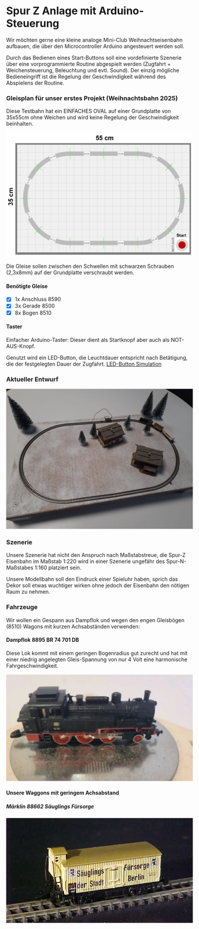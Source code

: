 # Spur Z Anlage mit Arduino-Steuerung

Wir möchten gerne eine kleine analoge Mini-Club Weihnachtseisenbahn aufbauen, die über den Microcontroller Arduino angesteuert werden soll.

Durch das Bedienen eines Start-Buttons soll eine vordefinierte Szenerie über eine vorprogrammierte Routine abgespielt werden (Zugfahrt + Weichensteuerung, Beleuchtung und evtl. Sound). Der einzig mögliche Bedieneingriff ist die Regelung der Geschwindigkeit während des Abspielens der Routine.

### Gleisplan für unser erstes Projekt (Weihnachtsbahn 2025)

Diese Testbahn hat ein EINFACHES OVAL auf einer Grundplatte von 35x55cm ohne Weichen und wird keine Regelung der Geschwindigkeit beinhalten.

![Einfaches Oval](https://github.com/ms-webdev/mini-club-arduino/raw/main/WB25/images/gleisplan-wb25.png)

Die Gleise sollen zwischen den Schwellen mit schwarzen Schrauben (2,3x8mm) auf der Grundplatte verschraubt werden.

#### Benötigte Gleise

- [x] 1x Anschluss 8590
- [x] 3x Gerade 8500
- [x] 8x Bogen 8510

#### Taster

Einfacher Arduino-Taster: Dieser dient als Startknopf aber auch als NOT-AUS-Knopf.

Genutzt wird ein LED-Button, die Leuchtdauer entspricht nach Betätigung, die der festgelegten Dauer der Zugfahrt. [LED-Button Simulation](https://www.tinkercad.com/things/igp7I8i0vEC-led-button)

### Aktueller Entwurf

![Entwurf Weihnachtsbahn 2025](https://github.com/ms-webdev/mini-club-arduino/raw/main/WB25/images/entwurf-wb25-02.jpeg)

### Szenerie

Unsere Szenerie hat nicht den Anspruch nach Maßstabstreue, die Spur-Z Eisenbahn im Maßstab 1:220 wird in einer Szenerie ungefähr des Spur-N-Maßstabes 1:160 platziert sein.

Unsere Modellbahn soll den Eindruck einer Spieluhr haben, sprich das Dekor soll etwas wuchtiger wirken ohne jedoch der Eisenbahn den nötigen Raum zu nehmen.

### Fahrzeuge

Wir wollen ein Gespann aus Dampflok und wegen den engen Gleisbögen (8510) Wagons mit kurzen Achsabständen verwenden:

#### Dampflok 8895 BR 74 701 DB

Diese Lok kommt mit einem geringen Bogenradius gut zurecht und hat mit einer niedrig angelegten Gleis-Spannung von nur 4 Volt eine harmonische Fahrgeschwindigkeit.

![BR 74 701 DB](https://github.com/ms-webdev/mini-club-arduino/raw/main/WB25/images/fahrzeug-dampflok-br-74-701.jpeg)

#### Unsere Waggons mit geringem Achsabstand

##### Märklin 88662 Säuglings Fürsorge

![BR 74 701 DB](https://github.com/ms-webdev/mini-club-arduino/raw/main/WB25/images/fahrzeug-waggon-88662.jpg)


